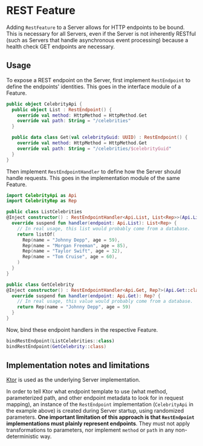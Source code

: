 # REST Feature

Adding `RestFeature` to a Server allows for HTTP endpoints to be bound.
This is necessary for all Servers, even if the Server is not inherently RESTful
(such as Servers that handle asynchronous event processing)
because a health check GET endpoints are necessary.

## Usage

To expose a REST endpoint on the Server,
first implement `RestEndpoint` to define the endpoints' identities.
This goes in the interface module of a Feature.

```kotlin
public object CelebrityApi {
  public object List : RestEndpoint() {
    override val method: HttpMethod = HttpMethod.Get
    override val path: String = "/celebrities"
  }

  public data class Get(val celebrityGuid: UUID) : RestEndpoint() {
    override val method: HttpMethod = HttpMethod.Get
    override val path: String = "/celebrities/$celebrityGuid"
  }
}
```

Then implement `RestEndpointHandler` to define how the Server should handle requests.
This goes in the implementation module of the same Feature.

```kotlin
import CelebrityApi as Api
import CelebrityRep as Rep

public class ListCelebrities
@Inject constructor() : RestEndpointHandler<Api.List, List<Rep>>(Api.List::class) {
  override suspend fun handler(endpoint: Api.List): List<Rep> {
    // In real usage, this list would probably come from a database.
    return listOf(
      Rep(name = "Johnny Depp", age = 59),
      Rep(name = "Morgan Freeman", age = 85),
      Rep(name = "Taylor Swift", age = 32),
      Rep(name = "Tom Cruise", age = 60),
    )
  }
}

public class GetCelebrity
@Inject constructor() : RestEndpointHandler<Api.Get, Rep?>(Api.Get::class) {
  override suspend fun handler(endpoint: Api.Get): Rep? {
    // In real usage, this value would probably come from a database.
    return Rep(name = "Johnny Depp", age = 59)
  }
}
```

Now, bind these endpoint handlers in the respective Feature.

```kotlin
bindRestEndpoint(ListCelebrities::class)
bindRestEndpoint(GetCelebrity::class)
```

## Implementation notes and limitations

[Ktor](https://ktor.io/) is used as the underlying Server implementation.

In order to tell Ktor what endpoint template to use
(what method, parameterized path, and other endpoint metadata to look for in request mapping),
an instance of the `RestEndpoint` implementation (`CelebrityApi` in the example above)
is created during Server startup, using randomized parameters.
**One important limitation of this approach is that
`RestEndpoint` implementations must plainly represent endpoints**.
They must not apply transformations to parameters,
nor implement `method` or `path` in any non-deterministic way.
